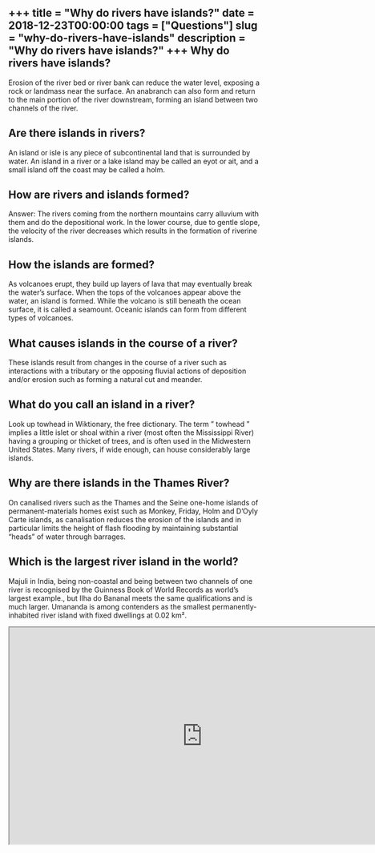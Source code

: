 +++
title = "Why do rivers have islands?"
date = 2018-12-23T00:00:00
tags = ["Questions"]
slug = "why-do-rivers-have-islands"
description = "Why do rivers have islands?"
+++
Why do rivers have islands?
---------------------------

Erosion of the river bed or river bank can reduce the water level, exposing a rock or landmass near the surface. An anabranch can also form and return to the main portion of the river downstream, forming an island between two channels of the river.

Are there islands in rivers?
----------------------------

An island or isle is any piece of subcontinental land that is surrounded by water. An island in a river or a lake island may be called an eyot or ait, and a small island off the coast may be called a holm.

How are rivers and islands formed?
----------------------------------

Answer: The rivers coming from the northern mountains carry alluvium with them and do the depositional work. In the lower course, due to gentle slope, the velocity of the river decreases which results in the formation of riverine islands.

How the islands are formed?
---------------------------

As volcanoes erupt, they build up layers of lava that may eventually break the water’s surface. When the tops of the volcanoes appear above the water, an island is formed. While the volcano is still beneath the ocean surface, it is called a seamount. Oceanic islands can form from different types of volcanoes.

What causes islands in the course of a river?
---------------------------------------------

These islands result from changes in the course of a river such as interactions with a tributary or the opposing fluvial actions of deposition and/or erosion such as forming a natural cut and meander.

What do you call an island in a river?
--------------------------------------

Look up towhead in Wiktionary, the free dictionary. The term ” towhead ” implies a little islet or shoal within a river (most often the Mississippi River) having a grouping or thicket of trees, and is often used in the Midwestern United States. Many rivers, if wide enough, can house considerably large islands.

Why are there islands in the Thames River?
------------------------------------------

On canalised rivers such as the Thames and the Seine one-home islands of permanent-materials homes exist such as Monkey, Friday, Holm and D’Oyly Carte islands, as canalisation reduces the erosion of the islands and in particular limits the height of flash flooding by maintaining substantial “heads” of water through barrages.

Which is the largest river island in the world?
-----------------------------------------------

Majuli in India, being non-coastal and being between two channels of one river is recognised by the Guinness Book of World Records as world’s largest example., but Ilha do Bananal meets the same qualifications and is much larger. Umananda is among contenders as the smallest permanently-inhabited river island with fixed dwellings at 0.02 km².

<iframe allow="accelerometer; autoplay; clipboard-write; encrypted-media; gyroscope; picture-in-picture" allowfullscreen="" class="__youtube_prefs__  epyt-is-override  no-lazyload" data-no-lazy="1" data-origheight="433" data-origwidth="770" data-skipgform_ajax_framebjll="" height="433" id="_ytid_44718" loading="lazy" src="https://www.youtube.com/embed/U1zs-4n0Pfc?enablejsapi=1&autoplay=0&cc_load_policy=0&cc_lang_pref=&iv_load_policy=1&loop=0&modestbranding=0&rel=1&fs=1&playsinline=0&autohide=2&theme=dark&color=red&controls=1&" title="YouTube player" width="770"></iframe>